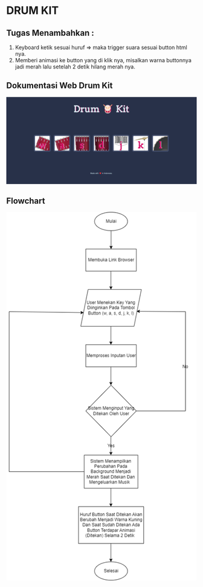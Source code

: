 # DRUM KIT 

## Tugas Menambahkan : 
1. Keyboard ketik sesuai huruf => maka trigger suara sesuai button html nya.
2. Memberi animasi ke button yang di klik nya, misalkan warna buttonnya jadi merah lalu setelah 2 detik hilang merah nya.

## Dokumentasi Web Drum Kit 
<img src="images/Drum-Kit.png">

## Flowchart
<img src="images/Flowchart.png">
